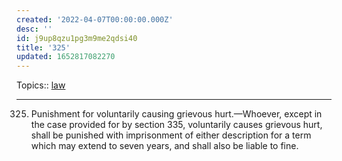 ```yaml
---
created: '2022-04-07T00:00:00.000Z'
desc: ''
id: j9up8qzu1pg3m9me2qdsi40
title: '325'
updated: 1652817082270
---
```

   
Topics::  [law](../topics/law.md)   
   
   
---   
   
325. Punishment for voluntarily causing grievous hurt.—Whoever, except in the case provided for by section 335, voluntarily causes grievous hurt, shall be punished with imprisonment of either description for a term which may extend to seven years, and shall also be liable to fine.